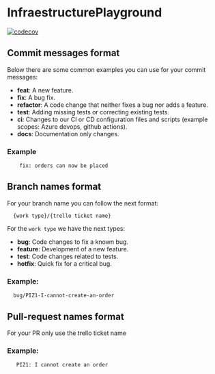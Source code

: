 # InfraestructurePlayground

[![codecov](https://codecov.io/github/dalf2598/InfraestructurePlayground/branch/main/graph/badge.svg?token=5C102BNOTP)](https://codecov.io/github/dalf2598/InfraestructurePlayground)

## Commit messages format

Below there are some common examples you can use for your commit messages:

- **feat**: A new feature.
- **fix**: A bug fix.
- **refactor**: A code change that neither fixes a bug nor adds a feature.
- **test**: Adding missing tests or correcting existing tests.
- **ci**: Changes to our CI or CD configuration files and scripts (example scopes: Azure devops, github actions).
- **docs**: Documentation only changes.

### Example
```shell
    fix: orders can now be placed
```
## Branch names format

For your branch name you can follow the next format:

```shell
  {work type}/{trello ticket name}
```
For the `work type` we have the next types:

- **bug**: Code changes to fix a known bug.
- **feature**: Development of a new feature.
- **test**: Code changes related to tests.
- **hotfix**: Quick fix for a critical bug.

### Example:

```shell
  bug/PIZ1-I-cannot-create-an-order
```
## Pull-request names format
For your PR only use the trello ticket name 

### Example:

```shell
   PIZ1: I cannot create an order